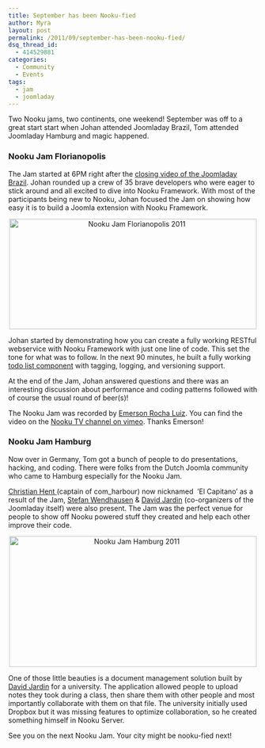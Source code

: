 ```yaml
---
title: September has been Nooku-fied
author: Myra
layout: post
permalink: /2011/09/september-has-been-nooku-fied/
dsq_thread_id:
  - 414529881
categories:
  - Community
  - Events
tags:
  - jam
  - joomladay
---
```

Two Nooku jams, two continents, one weekend! September was off to a great start start when Johan attended Joomladay Brazil, Tom attended Joomladay Hamburg and magic happened.

<h3 dir="ltr">
  Nooku Jam Florianopolis
</h3>

The Jam started at 6PM right after the [closing video of the Joomladay Brazil][1]. Johan rounded up a crew of 35 brave developers who were eager to stick around and all excited to dive into Nooku Framework. With most of the participants being new to Nooku, Johan focused the Jam on showing how easy it is to build a Joomla extension with Nooku Framework.

<p style="text-align: center;">
  <a title="Nooku Jam Florianopolis 2011 by Nooku, on Flickr" href="http://www.flickr.com/photos/nooku/6146579081/"><img class="aligncenter" src="http://farm7.static.flickr.com/6161/6146579081_021cc25277.jpg" alt="Nooku Jam Florianopolis 2011" width="500" height="223" /></a>
</p>

Johan started by demonstrating how you can create a fully working RESTful webservice with Nooku Framework with just one line of code. This set the tone for what was to follow. In the next 90 minutes, he built a fully working [todo list component][2] with tagging, logging, and versioning support.

<!--more-->

At the end of the Jam, Johan answered questions and there was an interesting discussion about performance and coding patterns followed with of course the usual round of beer(s)!

The Nooku Jam was recorded by [Emerson Rocha Luiz][3]. You can find the video on the [Nooku TV channel on vimeo][4]. Thanks Emerson!

<h3 dir="ltr">
  Nooku Jam Hamburg
</h3>

Now over in Germany, Tom got a bunch of people to do presentations, hacking, and coding. There were folks from the Dutch Joomla community who came to Hamburg especially for the Nooku Jam.

[Christian Hent ][5](captain of com_harbour) now nicknamed  &#8217;El Capitano&#8217; as a result of the Jam, [Stefan Wendhausen][6] & [David Jardin][7] (co-organizers of the Joomladay itself) were also present. The Jam was the perfect venue for people to show off Nooku powered stuff they created and help each other improve their code.

<p style="text-align: center;">
  <a title="Nooku Jam Hamburg 2011 by Nooku, on Flickr" href="http://www.flickr.com/photos/nooku/6146578985/"><img class="aligncenter" src="http://farm7.static.flickr.com/6203/6146578985_383fde8305.jpg" alt="Nooku Jam Hamburg 2011" width="500" height="264" /></a>
</p>

One of those little beauties is a document management solution built by [David Jardin][7] for a university. The application allowed people to upload notes they took during a class, then share them with other people and most importantly collaborate with them on that file. The university initially used Dropbox but it was missing features to optimize collaboration, so he created something himself in Nooku Server.

See you on the next Nooku Jam. Your city might be nooku-fied next!

 [1]: http://www.youtube.com/watch?v=gJg7Mb3FnVM&NR=1
 [2]: https://nooku.assembla.com/spaces/nooku-examples/wiki/com_tada
 [3]: http://twitter.com/fititnt
 [4]: http://vimeo.com/channels/nooku#28894317
 [5]: http://twitter.com/#!/christianhent
 [6]: http://twitter.com/#!/inwend
 [7]: http://twitter.com/#!/SniperSister